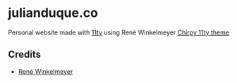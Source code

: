 # julianduque.co

Personal website made with [11ty](https://11ty.dev/) using René Winkelmeyer [Chirpy 11ty theme](https://github.com/muenzpraeger/eleventy-chirpy-blog-template)

## Credits

- [René Winkelmeyer](https://twitter.com/muenzpraeger)